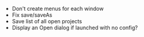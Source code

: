 * Don't create menus for each window
* Fix save/saveAs
* Save list of all open projects
* Display an Open dialog if launched with no config?
